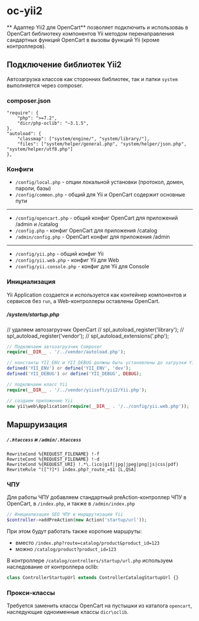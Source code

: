# oc-yii2
** Адаптер Yii2 для OpenCart** позволяет подключить и использоваь в OpenCart библиотеку компонентов Yii методом перенаправления сандартных функций OpenCart в вызовы функций Yii (кроме контроллеров).

## Подключение библиотек Yii2
Автозагрузка классов как сторонних библиотек, так и папки `system` выполняется через composer.

### composer.json
```composer
"require": {
    "php": ">=7.2",
    "dicr/php-oclib": "~3.1.5",
},
"autoload": {
    "classmap": ["system/engine/", "system/library/"],
    "files": ["system/helper/general.php", "system/helper/json.php", "system/helper/utf8.php"]
},
```

### Конфиги
- `/config/local.php` - опции локальной установки (протокол, домен, пароли, базы)
- `/config/common.php` - общий для Yii и OpenCart содержит основные пути
---
- `/config/opencart.php` - общий конфиг OpenCart для приложений /admin и /catalog
- `/config.php` - конфиг OpenCart для приложения /catalog
- `/admin/config.php` - OpenCart конфиг для приложения /admin
----
- `/config/yii.php` - общий конфиг Yii 
- `/config/yii.web.php` - конфиг Yii для Web
- `/config/yii.console.php` - конфиг для Yii для Console

### Инициализация
Yii Application создается и используется как контейнер компонентов и сервисов без `run`, а Web-контроллеры оставлены OpenCart.

##### /system/startup.php
// удаляем автозагрузчик OpenCart
// spl_autoload_register('library');
// spl_autoload_register('vendor');
// spl_autoload_extensions('.php');

```php
// Подключаем автозагрузчик Composer
require(__DIR__ . '/../vendor/autoload.php');

// константы YII_ENV и YII_DEBUG должны быть установлены до загрузки Yii
defined('YII_ENV') or define('YII_ENV', 'dev');
defined('YII_DEBUG') or define('YII_DEBUG', DEBUG);

// подключаем класс Yii
require(__DIR__ . '/../vendor/yiisoft/yii2/Yii.php');

// создаем приложение Yii
new yii\web\Application(require(__DIR__ . '/../config/yii.web.php'));
```
## Маршруизация
##### `/.htaccess` и `/admin/.htaccess`

```htaccess
RewriteCond %{REQUEST_FILENAME} !-f
RewriteCond %{REQUEST_FILENAME} !-d
RewriteCond %{REQUEST_URI} !.*\.(ico|gif|jpg|jpeg|png|js|css|pdf)
RewriteRule ^([^?]*) index.php?_route_=$1 [L,QSA]
```

### ЧПУ
Для работы ЧПУ добавляем стандартный preAction-контроллер ЧПУ в OpenCart, в `/index.php`,
и также в `/admin/index.php`  

```php
// Инициализация SEO ЧПУ и маршрутизации Yii
$controller->addPreAction(new Action('startup/url'));
```

При этом будут работать также короткие маршруты:
- вместо `/index.php?route=catalog/product&product_id=123`
- можно `/catalog/product?product_id=123`

В контроллере `/catalog/controllers/startup/url.php` используем наследование от контроллера oclib:

```php
class ControllerStartupUrl extends ControllerCatalogStartupUrl {}
```

### Прокси-классы
Требуется заменить классы OpenCart на пустышки из каталога `opencart`, наследующие одноименные классы `dicr\oclib`.

